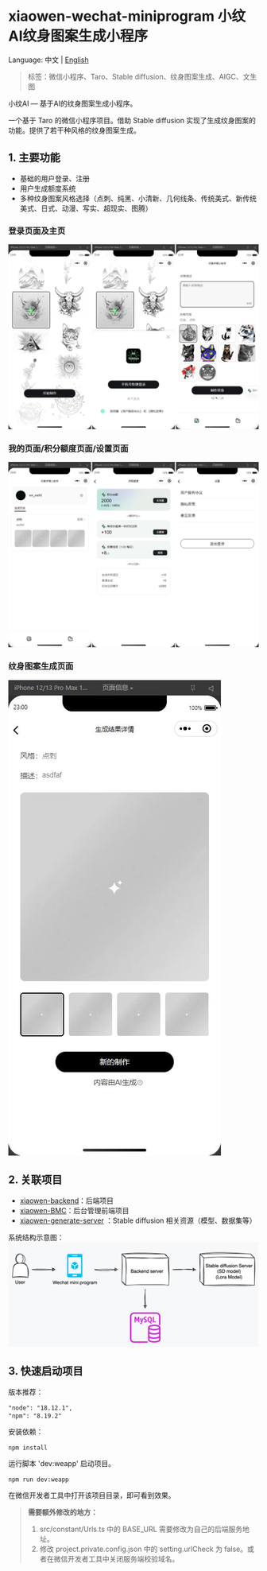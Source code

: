 # xiaowen-wechat-miniprogram 小纹AI纹身图案生成小程序

Language: 中文 | [English](./README-en.md)

> 标签：微信小程序、Taro、Stable diffusion、纹身图案生成、AIGC、文生图

小纹AI — 基于AI的纹身图案生成小程序。

一个基于 Taro 的微信小程序项目。借助 Stable diffusion
实现了生成纹身图案的功能。提供了若干种风格的纹身图案生成。

## 1. 主要功能

- 基础的用户登录、注册
- 用户生成额度系统
- 多种纹身图案风格选择（点刺、纯黑、小清新、几何线条、传统美式、新传统美式、日式、动漫、写实、超现实、图腾）

### 登录页面及主页
![demo_1.jpg](docs%2Fimages%2Fdemo_1.jpg)

### 我的页面/积分额度页面/设置页面
![demo_2.jpg](docs%2Fimages%2Fdemo_2.jpg)

### 纹身图案生成页面
![demo_3.jpg](docs%2Fimages%2Fdemo_3.jpg)

## 2. 关联项目

- [xiaowen-backend](https://github.com/VeejaLiu/xiaowen-backend)：后端项目
- [xiaowen-BMC](https://github.com/VeejaLiu/xiaowen-BMC)：后台管理前端项目
- [xiaowen-generate-server](https://github.com/VeejaLiu/xiaowen-generate-server)
  ：Stable diffusion 相关资源（模型、数据集等）

系统结构示意图：
![system-structure-diagram.png](docs/images/system-structure-diagram.png)

## 3. 快速启动项目

版本推荐：

```
"node": "18.12.1",
"npm": "8.19.2"
```

安装依赖：

```bash
npm install
```

运行脚本 'dev:weapp' 启动项目。

```
npm run dev:weapp
```

在微信开发者工具中打开该项目目录，即可看到效果。


> **需要额外修改的地方：**
> 1. src/constant/Urls.ts 中的 BASE_URL 需要修改为自己的后端服务地址。
> 2. 修改 project.private.config.json 中的 setting.urlCheck 为
     false。或者在微信开发者工具中关闭服务端校验域名。
